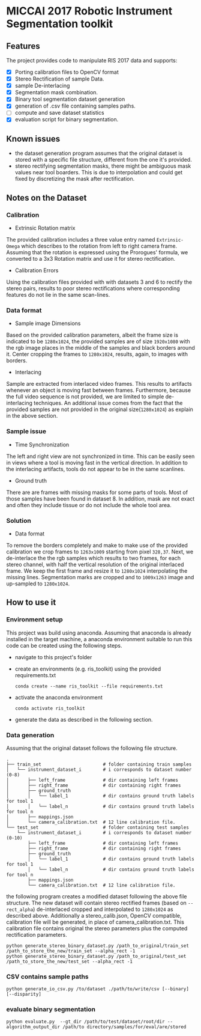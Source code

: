 # MICCAI 2017 Robotic Instrument Segmentation toolkit

## Features

The project provides code to manipulate RIS 2017 data and supports:

- [x] Porting calibration files to OpenCV format
- [x] Stereo Rectification of sample Data.
- [x] sample De-interlacing
- [x] Segmentation mask combination.
- [x] Binary tool segmentation dataset generation
- [x] generation of .csv file containing samples paths.
- [ ] compute and save dataset statistics
- [x] evaluation script for binary segmentation.

## Known issues

- the dataset generation program assumes that the original dataset is stored
with a specific file structure, different from the one it's provided.
- stereo rectifying segmentation masks, there might be ambiguous mask values near
tool boarders. This is due to interpolation and could get fixed by
discretizing the mask after rectification. 

## Notes on the Dataset

### Calibration

- Extrinsic Rotation matrix

The provided calibration includes a three value entry named `Extrinsic-Omega`
which describes to the rotation from left to right camera frame. Assuming that
the rotation is expressed using the Prorogues' formula, we converted to a 3x3
Rotation matrix and use it for stereo rectification.

- Calibration Errors

Using the calibration files provided with with datasets 3 and 6 to rectify
the stereo pairs, results to poor stereo rectifications where corresponding features
do not lie in the same scan-lines.

### Data format

- Sample image Dimensions

Based on the provided calibration parameters, albeit the frame size is
indicated to be `1280x1024`, the provided samples are of size `1920x1080` with
the rgb image places in the middle of the samples and black borders around it.
Center cropping the frames to `1280x1024`, results, again, to images with borders.

- Interlacing

Sample are extracted from interlaced video frames. This results to artifacts
whenever an object is moving fast between frames. Furthermore, because the full
video sequence is not provided, we are limited to simple de-interlacing techniques.
An additional issue comes from the fact that the provided samples are not
provided in the original size(`1280x1024`) as explain in the above section.

### Sample issue

- Time Synchronization

The left and right view are not synchronized in time. This can be easily seen in
views where a tool is moving fast in the vertical direction. In addition to the
interlacing artifacts, tools do not appear to be in the same scanlines.

- Ground truth

There are are frames with missing masks for some parts of tools. Most of those
samples have been found in dataset 8. In addition, mask are not exact and often
they include tissue or do not include the whole tool area.


### Solution

- Data format

To remove the borders completely and make to make use of the provided calibration
we crop frames to `1263x1009` starting from pixel `328,37`.
Next, we de-interlace the the rgb samples which results to two frames, for each
stereo channel, with half the vertical resolution of the original interlaced frame.
We keep the first frame and resize it to `1280x1024` interpolating the missing
lines.
Segmentation marks are cropped and to `1009x1263` image and up-sampled to `1280x1024`.

## How to use it

### Environment setup

This project was build using anaconda. Assuming that anaconda is already installed
in the target machine, a anaconda environment suitable to run this code can be
created using the following steps.

- navigate to this project's folder
- create an environments (e.g. ris_toolkit) using the provided requirements.txt

    `conda create --name ris_toolkit --file requirements.txt`
- activate the anaconda environment

    `conda activate ris_toolkit`
- generate the data as described in the following section.

### Data generation

Assuming that the original dataset follows the following file structure.

    .
    ├── train_set                       # folder containing train samples
    │   └── instrument_dataset_i        # i corresponds to dataset number (0-8)
    │       ├── left_frame              # dir containing left frames
    │       ├── right_frame             # dir containing right frames
    │       ├── ground_truth 
    │       │   └── label_1             # dir contains ground truth labels for tool 1
    │       │   └── label_n             # dir contains ground truth labels for tool n
    │       ├── mappings.json
    │       └── camera_calibration.txt  # 12 line calibration file.
    └── test_set                        # folder containing test samples
        └── instrument_dataset_i        # i corresponds to dataset number (0-10)
            ├── left_frame              # dir containing left frames
            ├── right_frame             # dir containing right frames
            ├── ground_truth 
            │   └── label_1             # dir contains ground truth labels for tool 1
            │   └── label_n             # dir contains ground truth labels for tool n
            ├── mappings.json
            └── camera_calibration.txt  # 12 line calibration file.

the following program creates a modified dataset following the above file structure.
The new dataset will contain stereo rectified frames (based on `--rect_alpha`)
de-interlaced cropped and interpolated to `1280x1024` as described above.
Additionally a stereo_calib.json, OpenCV compatible, calibration file will be
generated, in place of camera_calibration.txt. This calibration file contains
original the stereo parameters plus the computed rectification parameters.

    python generate_stereo_binary_dataset.py /path_to_original/train_set /path_to_store_the_new/train_set --alpha_rect -1
    python generate_stereo_binary_dataset.py /path_to_original/test_set /path_to_store_the_new/test_set --alpha_rect -1

### CSV contains sample paths

    python generate_io_csv.py /to/dataset ./path/to/write/csv [--binary] [--disparity] 

### evaluate binary segmentation

    python evaluate.py  --gt_dir /path/to/test/dataset/root/dir --algorithm_output_dir /path/to directory/samples/for/eval/are/stored 
